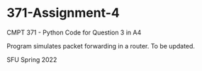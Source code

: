 # 371-Assignment-4
CMPT 371 - Python Code for Question 3 in A4

Program simulates packet forwarding in a router.
To be updated.

SFU Spring 2022
